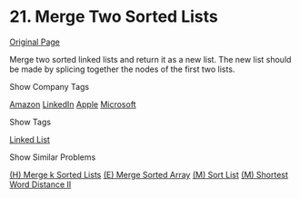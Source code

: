 # 21. Merge Two Sorted Lists

[Original Page](https://leetcode.com/problems/merge-two-sorted-lists/)

Merge two sorted linked lists and return it as a new list. The new list should be made by splicing together the nodes of the first two lists.

<div>

<div id="company_tags" class="btn btn-xs btn-warning">Show Company Tags</div>

<span class="hidebutton">[Amazon](/company/amazon/) [LinkedIn](/company/linkedin/) [Apple](/company/apple/) [Microsoft](/company/microsoft/)</span></div>

<div>

<div id="tags" class="btn btn-xs btn-warning">Show Tags</div>

<span class="hidebutton">[Linked List](/tag/linked-list/)</span></div>

<div>

<div id="similar" class="btn btn-xs btn-warning">Show Similar Problems</div>

<span class="hidebutton">[(H) Merge k Sorted Lists](/problems/merge-k-sorted-lists/) [(E) Merge Sorted Array](/problems/merge-sorted-array/) [(M) Sort List](/problems/sort-list/) [(M) Shortest Word Distance II](/problems/shortest-word-distance-ii/)</span></div>
